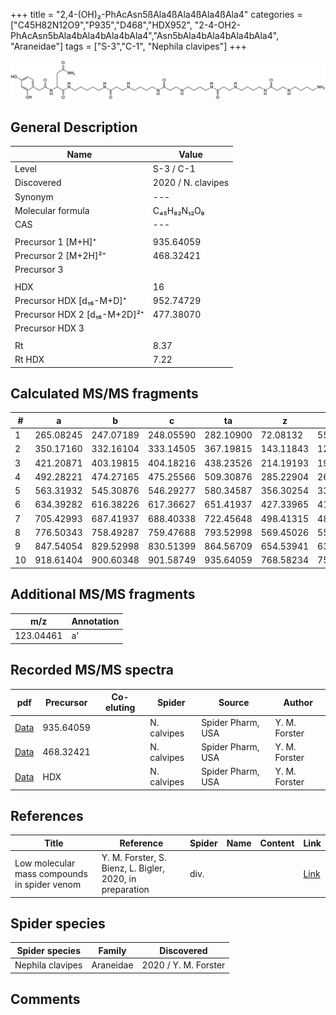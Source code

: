 +++
title = "2,4-(OH)₂-PhAcAsn5ßAla4ßAla4ßAla4ßAla4"
categories = ["C45H82N12O9","P935","D468","HDX952",
"2-4-OH2-PhAcAsn5bAla4bAla4bAla4bAla4","Asn5bAla4bAla4bAla4bAla4",
"Araneidae"]
tags = ["S-3","C-1",
"Nephila clavipes"]
+++

![](/img/2-4-OH2-PhAcAsn5bAla4bAla4bAla4bAla4.png)

## General Description

| Name                       | Value              |
|----------------------------|--------------------|
| Level                      | S-3 / C-1          |
| Discovered                 | 2020 / N. clavipes |
| Synonym                    | ---                |
| Molecular formula          | C₄₅H₈₂N₁₂O₉                   |
| CAS                        | ---                |
|                            |                    |
| Precursor 1 [M+H]⁺         | 935.64059                   |
| Precursor 2 [M+2H]²⁺       | 468.32421                   |
| Precursor 3                |                    |
|                            |                    |
| HDX                        | 16                   |
| Precursor HDX   [d₁₆-M+D]⁺   | 952.74729                   |
| Precursor HDX 2 [d₁₆-M+2D]²⁺ | 477.38070                   |
| Precursor HDX 3            |                    |
|                            |                    |
| Rt                         | 8.37                   |
| Rt HDX                     | 7.22                   |

## Calculated MS/MS fragments

| # | a         | b         | c         | ta        | z         | y         | tz        |
|---|-----------|-----------|-----------|-----------|-----------|-----------|-----------|
| 1 | 265.08245 | 247.07189 | 248.05590 | 282.10900 | 72.08132 | 55.05477 | 89.10787 |
| 2 | 350.17160 | 332.16104 | 333.14505 | 367.19815 | 143.11843 | 126.09188 | 160.14498 |
| 3 | 421.20871 | 403.19815 | 404.18216 | 438.23526 | 214.19193 | 197.16538 | 231.21848 |
| 4 | 492.28221 | 474.27165 | 475.25566 | 509.30876 | 285.22904 | 268.20249 | 302.25559 |
| 5 | 563.31932 | 545.30876 | 546.29277 | 580.34587 | 356.30254 | 339.27599 | 373.32909 |
| 6 | 634.39282 | 616.38226 | 617.36627 | 651.41937 | 427.33965 | 410.31310 | 444.36620 |
| 7 | 705.42993 | 687.41937 | 688.40338 | 722.45648 | 498.41315 | 481.38660 | 515.43970 |
| 8 | 776.50343 | 758.49287 | 759.47688 | 793.52998 | 569.45026 | 552.42371 | 586.47681 |
| 9 | 847.54054 | 829.52998 | 830.51399 | 864.56709 | 654.53941 | 637.51286 | 671.56596 |
| 10 | 918.61404 | 900.60348 | 901.58749 | 935.64059 | 768.58234 | 751.55579 | 785.60889 |

## Additional MS/MS fragments

| m/z       | Annotation |
|-----------|------------|
| 123.04461 | a'         |

## Recorded MS/MS spectra

| pdf                                             | Precursor | Co-eluting | Spider      | Source                       | Author        |
|-------------------------------------------------|-----------|------------|-------------|------------------------------|---------------|
| [Data](/pdf/N-clavipes/935_2-4-OH2-PhAcAsn5bAla4bAla4bAla4bAla4_Nc.pdf) | 935.64059 |           | N. calvipes | Spider Pharm, USA | Y. M. Forster |
| [Data](/pdf/N-clavipes/935_2-4-OH2-PhAcAsn5bAla4bAla4bAla4bAla4_Nc_2.pdf) | 468.32421 |           | N. calvipes | Spider Pharm, USA | Y. M. Forster |
| [Data](/pdf/N-clavipes/935_2-4-OH2-PhAcAsn5bAla4bAla4bAla4bAla4_Nc_HDX.pdf) | HDX |           | N. calvipes | Spider Pharm, USA | Y. M. Forster |


## References

| Title | Reference | Spider | Name | Content | Link |
|-------|-----------|--------|------|---------|------|
| Low molecular mass compounds in spider venom      | Y. M. Forster, S. Bienz, L. Bigler, 2020, in preparation          | div.       |   |   | [Link](unknown) |

## Spider species

| Spider species     | Family     | Discovered           |
|--------------------|------------|----------------------|
| Nephila clavipes | Araneidae | 2020 / Y. M. Forster |


## Comments